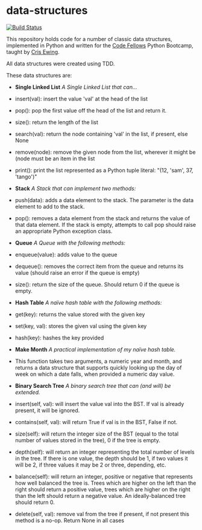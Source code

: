 data-structures
===============

[![Build Status](https://travis-ci.org/lhp81/cf-data-structures.png?branch=master)](https://travis-ci.org/lhp81/cf-data-structures)

This repository holds code for a number of classic data structures, implemented in Python and written for the [Code Fellows](http://www.codefellows.org/) Python Bootcamp, taught by [Cris Ewing](https://www.github.com/cewing/).

All data structures were created using TDD.

These data structures are:

* **Single Linked List** _A Single Linked List that can…_
 * insert(val): insert the value 'val' at the head of the list
 * pop(): pop the first value off the head of the list and return it.
 * size(): return the length of the list
 * search(val): return the node containing 'val' in the list, if present, else None
 * remove(node): remove the given node from the list, wherever it might be (node must be an item in the list
 * print(): print the list represented as a Python tuple literal: "(12, 'sam', 37, 'tango')"

* **Stack** _A Stack that can implement two methods:_
 * push(data): adds a data element to the stack. The parameter is the data element to add to the stack.
 * pop(): removes a data element from the stack and returns the value of that data element.  If the stack is empty, attempts to call pop should raise an appropriate Python exception class.

* **Queue** _A Queue with the following methods:_
 * enqueue(value): adds value to the queue
 * dequeue(): removes the correct item from the queue and returns its value (should raise an error if the queue is empty)
 * size(): return the size of the queue.  Should return 0 if the queue is empty.

* **Hash Table** _A naïve hash table with the following methods:_
 * get(key): returns the value stored with the given key
 * set(key, val): stores the given val using the given key
 * hash(key): hashes the key provided

* **Make Month** _A practical implementation of my naïve hash table._

 * This function takes two arguments, a numeric year and month, and returns a data structure that supports quickly looking up the day of week on which a date falls, when provided a numeric day value.

* **Binary Search Tree** _A binary search tree that can (and will) be extended._
 * insert(self, val): will insert the value val into the BST.  If val is already present, it will be ignored.
 * contains(self, val): will return True if val is in the BST, False if not.
 * size(self): will return the integer size of the BST (equal to the total number of values stored in the tree), 0 if the tree is empty.
 * depth(self): will return an integer representing the total number of levels in the tree. If there is one value, the depth should be 1, if two values it will be 2, if three values it may be 2 or three, depending, etc.
 * balance(self): will return an integer, positive or negative that represents how well balanced the tree is. Trees which are higher on the left than the right should return a positive value, trees which are higher on the right than the left should return a negative value.  An ideally-balanced tree should return 0.
 * delete(self, val): remove val from the tree if present, if not present this method is a no-op. Return None in all cases

